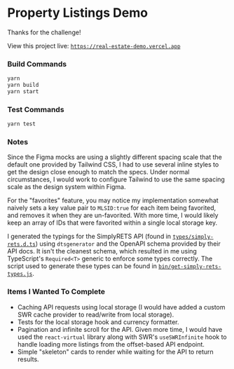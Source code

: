 # Property Listings Demo

Thanks for the challenge!

View this project live: [`https://real-estate-demo.vercel.app`](https://real-estate-demo.vercel.app)

### Build Commands

```sh
yarn
yarn build
yarn start
```

### Test Commands

```sh
yarn test
```

### Notes

Since the Figma mocks are using a slightly different spacing scale that the default one provided by Tailwind CSS, I had to use several inline styles to get the design close enough to match the specs. Under normal circumstances, I would work to configure Tailwind to use the same spacing scale as the design system within Figma.

For the "favorites" feature, you may notice my implementation somewhat naively sets a key value pair to `MLSID:true` for each item being favorited, and removes it when they are un-favorited. With more time, I would likely keep an array of IDs that were favorited within a single local storage key.

I generated the typings for the SimplyRETS API (found in [`types/simply-rets.d.ts`](./types/simply-rets.d.ts)) using `dtsgenerator` and the OpenAPI schema provided by their API docs. It isn't the cleanest schema, which resulted in me using TypeScript's `Required<T>` generic to enforce some types correctly. The script used to generate these types can be found in [`bin/get-simply-rets-types.js`](./bin/get-simply-rets-types.js).

### Items I Wanted To Complete

- Caching API requests using local storage (I would have added a custom SWR cache provider to read/write from local storage).
- Tests for the local storage hook and currency formatter.
- Pagination and infinite scroll for the API. Given more time, I would have used the `react-virtual` library along with SWR's `useSWRInfinite` hook to handle loading more listings from the offset-based API endpoint.
- Simple "skeleton" cards to render while waiting for the API to return results.

